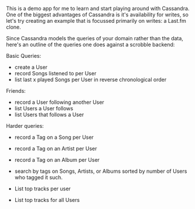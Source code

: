 This is a demo app for me to learn and start playing around with
Cassandra. One of the biggest advantages of Cassandra is it's
availability for writes, so let's try creating an example that is
focussed primarily on writes: a Last.fm clone.

Since Cassandra models the queries of your domain rather than the
data, here's an outline of the queries one does against a scrobble
backend:

Basic Queries:
 * create a User
 * record Songs listened to per User
 * list last x played Songs per User in reverse chronological order

Friends:
 * record a User following another User
 * list Users a User follows
 * list Users that follows a User

Harder queries:
 * record a Tag on a Song per User
 * record a Tag on an Artist per User
 * record a Tag on an Album per User
 * search by tags on Songs, Artists, or Albums sorted by number of Users who tagged it such.

 * List top tracks per user
 * List top tracks for all Users
